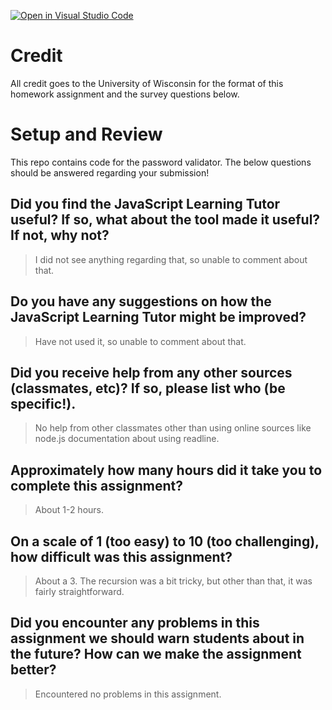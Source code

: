 [![Open in Visual Studio Code](https://classroom.github.com/assets/open-in-vscode-f059dc9a6f8d3a56e377f745f24479a46679e63a5d9fe6f495e02850cd0d8118.svg)](https://classroom.github.com/online_ide?assignment_repo_id=5454177&assignment_repo_type=AssignmentRepo)
# Credit

All credit goes to the University of Wisconsin for the format of this homework assignment and the survey questions below.

# Setup and Review

This repo contains code for the password validator. The below questions should be answered regarding your submission!

## Did you find the JavaScript Learning Tutor useful? If so, what about the tool made it useful? If not, why not?
> I did not see anything regarding that, so unable to comment about that.


## Do you have any suggestions on how the JavaScript Learning Tutor might be improved?
> Have not used it, so unable to comment about that.


## Did you receive help from any other sources (classmates, etc)? If so, please list who (be specific!).
> No help from other classmates other than using online sources like node.js documentation about using readline.


## Approximately how many hours did it take you to complete this assignment?
> About 1-2 hours.


## On a scale of 1 (too easy) to 10 (too challenging), how difficult was this assignment?
> About a 3. The recursion was a bit tricky, but other than that, it was fairly straightforward.


## Did you encounter any problems in this assignment we should warn students about in the future? How can we make the assignment better?
> Encountered no problems in this assignment.

